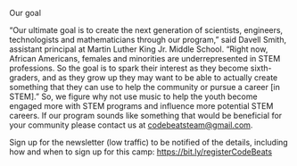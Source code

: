 Our goal

“Our ultimate goal is to create the next generation of scientists, engineers, technologists and mathematicians through our program,” said Davell Smith, assistant principal at Martin Luther King Jr. Middle School. “Right now, African Americans, females and minorities are underrepresented in STEM professions. So the goal is to spark their interest as they become sixth-graders, and as they grow up they may want to be able to actually create something that they can use to help the community or pursue a career [in STEM].” So, we figure why not use music to help the youth become engaged more with STEM programs and influence more potential STEM careers. If our program sounds like something that would be beneficial for your community please contact us at  codebeatsteam@gmail.com. 

Sign up for the newsletter (low traffic) to be notified of the details, including how and when to sign up for this camp:
https://bit.ly/registerCodeBeats
